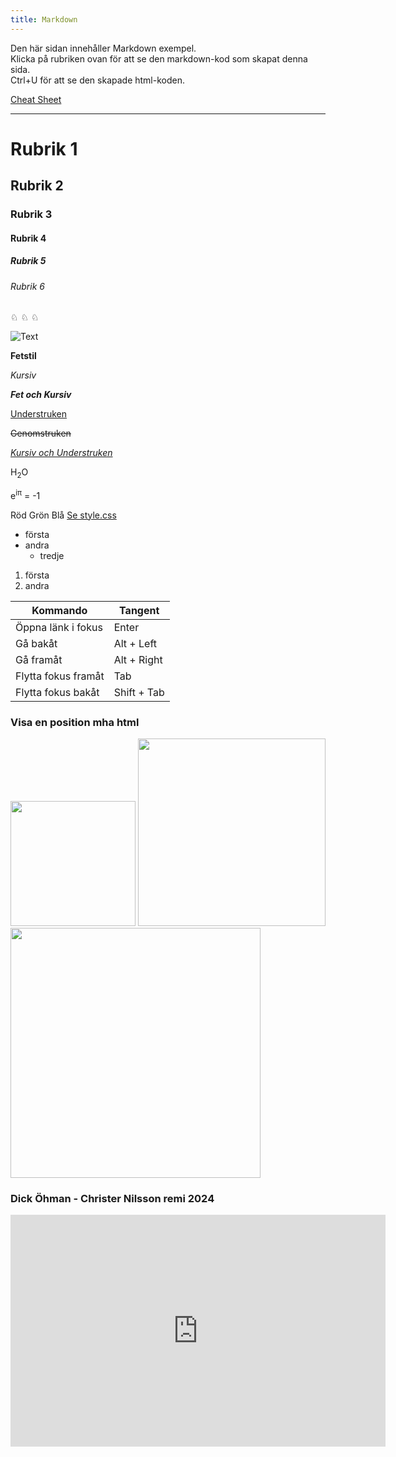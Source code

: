 ```yaml
---
title: Markdown
---
```


Den här sidan innehåller Markdown exempel.  
Klicka på rubriken ovan för att se den markdown-kod som skapat denna sida.  
Ctrl+U för att se den skapade html-koden.  

[Cheat Sheet](https://www.markdownguide.org/cheat-sheet/)

---

# Rubrik 1
## Rubrik 2
### Rubrik 3
#### Rubrik 4
##### Rubrik 5
###### Rubrik 6

♘ ♘ ♘

![Text](favicon.ico)

**Fetstil**

*Kursiv*

<i><b>Fet och Kursiv</b></i>

<u>Understruken</u> 

<s>Genomstruken</s>

<u><i>Kursiv och Understruken</i></u>

H<sub>2</sub>O

e<sup>iπ</sup> = -1

<red>Röd</red> <green>Grön</green> <blue>Blå</blue> [Se style.css](/ROOT/style.css)

* första
* andra
	* tredje

1. första
2. andra

| Kommando            | Tangent     |
|---------------------|-------------|
| Öppna länk i fokus  | Enter       |
| Gå bakåt            | Alt + Left  |
| Gå framåt           | Alt + Right |
| Flytta fokus framåt | Tab         |
| Flytta fokus bakåt  | Shift + Tab |

### Visa en position mha html

<img src="https://lichess1.org/export/fen.gif?fen=8/8/5k2/8/8/2K5/8/3R4 w - - 0 1" alt="" style="width:auto; height:200px;">
<img src="https://lichess1.org/export/fen.gif?fen=8/8/5k2/8/8/2K5/8/3R4 w - - 0 1" alt="" style="width:auto; height:300px;">
<img src="https://lichess1.org/export/fen.gif?fen=8/8/5k2/8/8/2K5/8/3R4 w - - 0 1" alt="" style="width:auto; height:400px;">

### Dick Öhman - Christer Nilsson remi 2024

<iframe width="600" height="371" src="https://lichess.org/study/embed/4D1Jqoe4/f1iFjr0n" frameborder=0></iframe>
